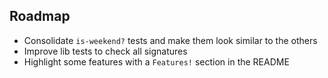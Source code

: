  ## Roadmap

* Consolidate `is-weekend?` tests and make them look similar to the others
* Improve lib tests to check all signatures
* Highlight some features with a `Features!` section in the README
